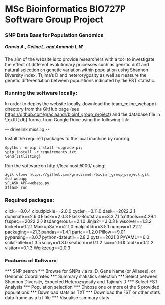 # MSc Bioinformatics BIO727P Software Group Project
### SNP Data Base for Population Genomics  
##### Gracia A., Celine L. and Amanah L.W.

The aim of the website is to provide researchers with a  tool to investigate the effect of different evolutionary processes such as genetic drift and natural selection on genetic variation within population using Shannon Diversity index, Tajima’s D and heterozygosity as well as measure the genetic differentiation between populations indicated by the FST statistic.

### Running the software locally:

In order to deploy the website locally, download the team_celine_webapp} directory from the GitHub page (see https://github.com/graciaandr/bioinf_group_project) and the database file in \texttt{.db} format from Google Drive using the following link:

-- drivelink missing --

Install the required packages to the local machine by running:

````
$python -m pip install -upgrade pip
$pip install -r requirements.txt
\end{lstlisting}
````
Run the software on http://localhost:5000/ using:

```
$git clone https://github.com/graciaandr/bioinf_group_project.git
$cd webapp
$FLASK_APP=webapp.py
$flask run
```

### Required packages:

click==8.0.4
cloudpickle==2.0.0
cycler==0.11.0
dask==2022.2.1
dominate==2.6.0
Flask==2.0.3
Flask-Bootstrap==3.3.7.1
fonttools==4.29.1
fsspec==2022.2.0
itsdangerous==2.1.0
Jinja2==3.0.3
kiwisolver==1.3.2
locket==0.2.1
MarkupSafe==2.1.0
matplotlib==3.5.1
numpy==1.22.2
packaging==21.3
pandas==1.4.1
partd==1.2.0
Pillow==9.0.1
pyparsing==3.0.7
python-dateutil==2.8.2
pytz==2021.3
PyYAML==6.0
scikit-allel==1.3.5
scipy==1.8.0
seaborn==0.11.2
six==1.16.0
toolz==0.11.2
visitor==0.1.3
Werkzeug==2.0.3

### Features of Software

*** SNP search
*** Browse for SNPs via rs ID, Gene Name (or Aliases), or Genomic Coordinates
*** Summary statistics selection​
*** Select between Shannon Diversity, Expected Heterozygosity and Tajima’s D
*** Select FST Analysis
*** Population selection​
*** Choose one or more of the 5 provided populations 
*** Download stats as TXT
*** Download the FST or other stats​ data frame as a txt file
*** Visualise summary stats
